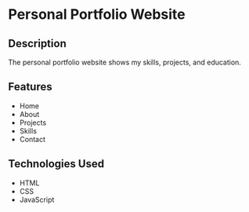 # Personal Portfolio Website


## Description

The personal portfolio website shows my skills, projects, and education.

## Features

- Home
- About
- Projects
- Skills
- Contact

## Technologies Used

- HTML
- CSS
- JavaScript
